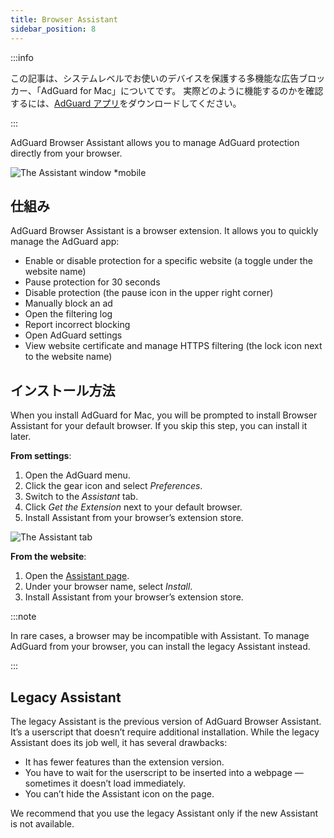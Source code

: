 ```yaml
---
title: Browser Assistant
sidebar_position: 8
---
```


:::info

この記事は、システムレベルでお使いのデバイスを保護する多機能な広告ブロッカー、「AdGuard for Mac」についてです。 実際どのように機能するのかを確認するには、[AdGuard アプリ](https://agrd.io/download-kb-adblock)をダウンロードしてください。

:::

AdGuard Browser Assistant allows you to manage AdGuard protection directly from your browser.

![The Assistant window \*mobile](https://cdn.adtidy.org/content/kb/ad_blocker/mac/assistant_window.png)

## 仕組み

AdGuard Browser Assistant is a browser extension. It allows you to quickly manage the AdGuard app:

- Enable or disable protection for a specific website (a toggle under the website name)
- Pause protection for 30 seconds
- Disable protection (the pause icon in the upper right corner)
- Manually block an ad
- Open the filtering log
- Report incorrect blocking
- Open AdGuard settings
- View website certificate and manage HTTPS filtering (the lock icon next to the website name)

## インストール方法

When you install AdGuard for Mac, you will be prompted to install Browser Assistant for your default browser. If you skip this step, you can install it later.

**From settings**:

1. Open the AdGuard menu.
2. Click the gear icon and select _Preferences_.
3. Switch to the _Assistant_ tab.
4. Click _Get the Extension_ next to your default browser.
5. Install Assistant from your browser’s extension store.

![The Assistant tab](https://cdn.adtidy.org/content/kb/ad_blocker/mac/assistant.png)

**From the website**:

1. Open the [Assistant page](https://adguard.com/adguard-assistant/overview.html).
2. Under your browser name, select _Install_.
3. Install Assistant from your browser’s extension store.

:::note

In rare cases, a browser may be incompatible with Assistant. To manage AdGuard from your browser, you can install the legacy Assistant instead.

:::

## Legacy Assistant

The legacy Assistant is the previous version of AdGuard Browser Assistant. It’s a userscript that doesn’t require additional installation. While the legacy Assistant does its job well, it has several drawbacks:

- It has fewer features than the extension version.
- You have to wait for the userscript to be inserted into a webpage — sometimes it doesn’t load immediately.
- You can’t hide the Assistant icon on the page.

We recommend that you use the legacy Assistant only if the new Assistant is not available.
